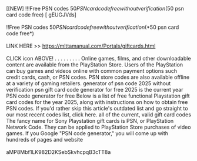 [[NEW] !!!Free PSN codes $50 PSN card code free without verification ($50 psn card code free) [ gEUGJVds]
<br>
<br>!!Free PSN codes $50 PSN card code free without verification (*$50 psn card code free*)
<br>
<br>LINK HERE >> https://mlttamanual.com/Portals/giftcards.html
<br>
<br>CLICK  icon ABOVE! . . . . . . . . .  Online games, films, and other downloadable content are available from the PlayStation Store.  Users of the PlayStation can buy games and videos online with common payment options such credit cards, cash, or PSN codes.  PSN store codes are also available offline at a variety of gaming retailers.  generator of psn code 2025 without verification psn gift card code generator for free 2025 is the current year PSN code generator for free Below is a list of free functional Playstation gift card codes for the year 2025, along with instructions on how to obtain free PSN codes.  If you'd rather skip this article's outdated list and go straight to our most recent codes list, click here.  all of the current, valid gift card codes The fancy name for Sony Playstation gift cards is PSN, or PlayStation Network Code.  They can be applied to PlayStation Store purchases of video games.  If you Google "PSN code generator," you will come up with hundreds of pages and website
<br>
<br>aMP8Mbf1LK982D2KSebSkvhcpqB3cTT8a
<br>
